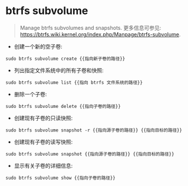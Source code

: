# btrfs subvolume

> Manage btrfs subvolumes and snapshots.
> 更多信息可参见: <https://btrfs.wiki.kernel.org/index.php/Manpage/btrfs-subvolume>.

- 创建一个新的空子卷:

`sudo btrfs subvolume create {{指向新子卷的路径}}`

- 列出指定文件系统中的所有子卷和快照:

`sudo btrfs subvolume list {{指向 btrfs 文件系统的路径}}`

- 删除一个子卷:

`sudo btrfs subvolume delete {{指向子卷的路径}}`

- 创建现有子卷的只读快照:

`sudo btrfs subvolume snapshot -r {{指向源子卷的路径}} {{指向目标的路径}}`

- 创建现有子卷的读写快照:

`sudo btrfs subvolume snapshot {{指向源子卷的路径}} {{指向目标的路径}}`

- 显示有关子卷的详细信息:

`sudo btrfs subvolume show {{指向子卷的路径}}`
